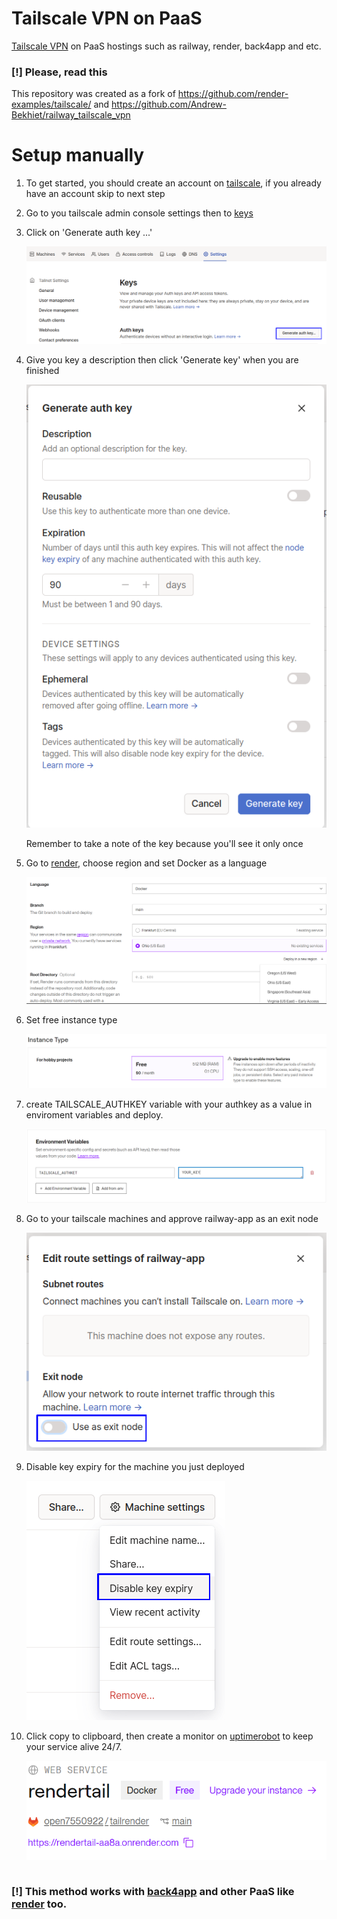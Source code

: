 # Tailscale VPN on PaaS
[Tailscale VPN](https://tailscale.com) on PaaS hostings such as railway, render, back4app and etc.


### [!] Please, read this
This repository was created as a fork of https://github.com/render-examples/tailscale/ and https://github.com/Andrew-Bekhiet/railway_tailscale_vpn

# Setup manually

1. To get started, you should create an account on [tailscale](https://tailscale.com), if you already have an account skip to next step

2. Go to you tailscale admin console settings then to [keys](https://login.tailscale.com/admin/settings/keys)

3. Click on 'Generate auth key ...'

    ![admin_console_keys.png](./screenshots/admin_console_keys.png)

4. Give you key a description then click 'Generate key' when you are finished

    ![generating_auth_key.png](./screenshots/generating_auth_key.png)

    Remember to take a note of the key because you'll see it only once

5. Go to [render](https://render.com), choose region and set Docker as a language

    ![region.png](./screenshots/region.png)

6. Set free instance type

    ![instance.png](./screenshots/instance.png)

7. create TAILSCALE_AUTHKEY variable with your authkey as a value in enviroment variables and deploy.
    
    ![variable.png](./screenshots/variable.png)

8. Go to your tailscale machines and approve railway-app as an exit node

    ![approve_exit_node.png](./screenshots/approve_exit_node.png)

9. Disable key expiry for the machine you just deployed

    ![disable_key_expiry.png](./screenshots/disable_key_expiry.png)

10. Click copy to clipboard, then create a monitor on [uptimerobot](https://uptimerobot.com) to keep your service alive 24/7.
    
    ![url.png](./screenshots/url.png)

<pre></pre>

### [!] This method works with [back4app](https://back4app.com) and other PaaS like [render](https://render.com) too.